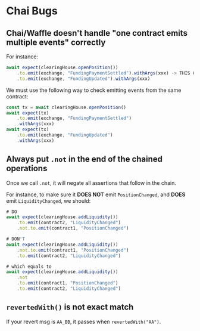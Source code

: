 # Chai Bugs

## Chai/Waffle doesn't handle "one contract emits multiple events" correctly

For instance:

```ts
await expect(clearingHouse.openPosition())
    .to.emit(exchange, "FundingPaymentSettled").withArgs(xxx) -> THIS CHECK WILL BE IGNORED
    .to.emit(exchange, "FundingUpdated").withArgs(xxx)
```

We must use the following way to check emitting events from the same contract:

```ts
const tx = await clearingHouse.openPosition()
await expect(tx)
    .to.emit(exchange, "FundingPaymentSettled")
    .withArgs(xxx)
await expect(tx)
    .to.emit(exchange, "FundingUpdated")
    .withArgs(xxx)
```

## Always put `.not` in the end of the chained operations

Once we call `.not`, it will negate all assertions that follow in the chain.

For instance, to make sure it **DOES NOT** emit `PositionChanged`, and **DOES** emit `LiquidityChanged`, we should:

```ts
# DO
await expect(clearingHouse.addLiquidity())
    .to.emit(contract2, "LiquidityChanged")
    .not.to.emit(contract1, "PositionChanged")

# DON'T
await expect(clearingHouse.addLiquidity())
    .not.to.emit(contract1, "PositionChanged")
    .to.emit(contract2, "LiquidityChanged")

# which equals to
await expect(clearingHouse.addLiquidity())
    .not
    .to.emit(contract1, "PositionChanged")
    .to.emit(contract2, "LiquidityChanged")
```

## `revertedWith()` is not exact match

If your revert msg is `AA_BB`, it passes when `revertedWith("AA")`.
